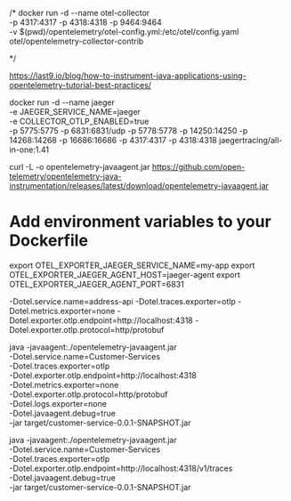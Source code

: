 /*
docker run -d --name otel-collector \
  -p 4317:4317 -p 4318:4318 -p 9464:9464 \
  -v $(pwd)/opentelemetry/otel-config.yml:/etc/otel/config.yaml \
  otel/opentelemetry-collector-contrib

*/

https://last9.io/blog/how-to-instrument-java-applications-using-opentelemetry-tutorial-best-practices/

docker run -d --name jaeger \
  -e JAEGER_SERVICE_NAME=jaeger \
  -e COLLECTOR_OTLP_ENABLED=true \
  -p 5775:5775 -p 6831:6831/udp -p 5778:5778 -p 14250:14250 -p 14268:14268 -p 16686:16686 -p 4317:4317 -p 4318:4318 jaegertracing/all-in-one:1.41

curl -L -o opentelemetry-javaagent.jar https://github.com/open-telemetry/opentelemetry-java-instrumentation/releases/latest/download/opentelemetry-javaagent.jar

# Add environment variables to your Dockerfile
export OTEL_EXPORTER_JAEGER_SERVICE_NAME=my-app
export OTEL_EXPORTER_JAEGER_AGENT_HOST=jaeger-agent
export OTEL_EXPORTER_JAEGER_AGENT_PORT=6831

-Dotel.service.name=address-api -Dotel.traces.exporter=otlp -Dotel.metrics.exporter=none -Dotel.exporter.otlp.endpoint=http://localhost:4318 -Dotel.exporter.otlp.protocol=http/protobuf

java -javaagent:./opentelemetry-javaagent.jar \
    -Dotel.service.name=Customer-Services \
    -Dotel.traces.exporter=otlp \
    -Dotel.exporter.otlp.endpoint=http://localhost:4318 \
    -Dotel.metrics.exporter=none \
    -Dotel.exporter.otlp.protocol=http/protobuf \
    -Dotel.logs.exporter=none \
    -Dotel.javaagent.debug=true \
    -jar target/customer-service-0.0.1-SNAPSHOT.jar

java -javaagent:./opentelemetry-javaagent.jar \
    -Dotel.service.name=Customer-Services \
    -Dotel.traces.exporter=otlp \
    -Dotel.exporter.otlp.endpoint=http://localhost:4318/v1/traces \
    -Dotel.javaagent.debug=true \
    -jar target/customer-service-0.0.1-SNAPSHOT.jar